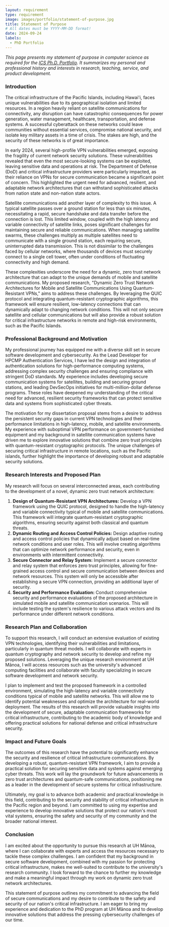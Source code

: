 ```yaml
---
layout: requirement
type: requirement
image: images/portfolio/statement-of-purpose.jpg
title: Statement of Purpose
# All dates must be YYYY-MM-DD format!
date: 2024-09-24
labels:
  - PhD Portfolio
---
```


*This page presents my statement of purpose in computer science as required for the [ICS Ph.D. Portfolio](https://philipmjohnson.org/essays/why-and-how-to-write-a-high-quality-phd-portfolio.html). It summarizes my personal and professional history and interests in research, teaching, service, and product development.*

### Introduction

The critical infrastructure of the Pacific Islands, including Hawai'i, faces unique vulnerabilities due to its geographical isolation and limited resources. In a region heavily reliant on satellite communications for connectivity, any disruption can have catastrophic consequences for power generation, water management, healthcare, transportation, and defense systems. A successful cyberattack on these networks could leave communities without essential services, compromise national security, and isolate key military assets in a time of crisis. The stakes are high, and the security of these networks is of great importance.

In early 2024, several high-profile VPN vulnerabilities emerged, exposing the fragility of current network security solutions. These vulnerabilities revealed that even the most secure-looking systems can be exploited, leaving sensitive data and operations at risk. The Department of Defense (DoD) and critical infrastructure providers were particularly impacted, as their reliance on VPNs for secure communication became a significant point of concern. This highlighted the urgent need for advanced, resilient, and adaptable network architectures that can withstand sophisticated attacks from nation state and non-nation state actors.

Satellite communications add another layer of complexity to this issue. A typical satellite passes over a ground station for less than six minutes, necessitating a rapid, secure handshake and data transfer before the connection is lost. This limited window, coupled with the high latency and variable connectivity of satellite links, poses significant challenges for maintaining secure and reliable communications. When managing satellite swarms, these challenges multiply as multiple satellites need to communicate with a single ground station, each requiring secure, uninterrupted data transmission. This is not dissimilar to the challenges faced by cellular networks, where thousands of devices must securely connect to a single cell tower, often under conditions of fluctuating connectivity and high demand.

These complexities underscore the need for a dynamic, zero trust network architecture that can adapt to the unique demands of mobile and satellite communications. My proposed research, "Dynamic Zero Trust Network Architectures for Mobile and Satellite Communications Using Quantum-Resistant VPNs," aims to address these challenges. By leveraging the QUIC protocol and integrating quantum-resistant cryptographic algorithms, this framework will ensure resilient, low-latency connections that can dynamically adapt to changing network conditions. This will not only secure satellite and cellular communications but will also provide a robust solution for critical infrastructure networks in remote and high-risk environments, such as the Pacific Islands.

### Professional Background and Motivation

My professional journey has equipped me with a diverse skill set in secure software development and cybersecurity. As the Lead Developer for HPCMP Authentication Services, I have led the design and integration of authentication solutions for high-performance computing systems, addressing complex security challenges and ensuring compliance with stringent DoD standards. My experience includes developing secure communication systems for satellites, building and securing ground stations, and leading DevSecOps initiatives for multi-million-dollar defense programs. These roles have deepened my understanding of the critical need for advanced, resilient security frameworks that can protect sensitive data and systems from sophisticated cyber threats.

The motivation for my dissertation proposal stems from a desire to address the persistent security gaps in current VPN technologies and their performance limitations in high-latency, mobile, and satellite environments. My experience with suboptimal VPN performance on government-furnished equipment and my background in satellite communication systems have driven me to explore innovative solutions that combine zero trust principles with quantum-resistant cryptographic protocols. The unique challenges of securing critical infrastructure in remote locations, such as the Pacific islands, further highlight the importance of developing robust and adaptable security solutions.

### Research Interests and Proposed Plan

My research will focus on several interconnected areas, each contributing to the development of a novel, dynamic zero trust network architecture:
1. **Design of Quantum-Resistant VPN Architectures:** Develop a VPN framework using the QUIC protocol, designed to handle the high-latency and variable connectivity typical of mobile and satellite communications. This framework will integrate quantum-resistant cryptographic algorithms, ensuring security against both classical and quantum threats.
2. **Dynamic Routing and Access Control Policies:** Design adaptive routing and access control policies that dynamically adjust based on real-time network conditions and user roles. This will involve creating algorithms that can optimize network performance and security, even in environments with intermittent connectivity.
3. **Secure Connector and Relay System:** Implement a secure connector and relay system that enforces zero trust principles, allowing for fine-grained access control and secure communication between devices and network resources. This system will only be accessible after establishing a secure VPN connection, providing an additional layer of security.
4. **Security and Performance Evaluation:** Conduct comprehensive security and performance evaluations of the proposed architecture in simulated mobile and satellite communication scenarios. This will include testing the system's resilience to various attack vectors and its performance under different network conditions.

### Research Plan and Collaboration

To support this research, I will conduct an extensive evaluation of existing VPN technologies, identifying their vulnerabilities and limitations, particularly in quantum threat models. I will collaborate with experts in quantum cryptography and network security to develop and refine my proposed solutions. Leveraging the unique research environment at UH Mānoa, I will access resources such as the university's advanced computing facilities and collaborate with faculty specializing in secure software development and network security.

I plan to implement and test the proposed framework in a controlled environment, simulating the high-latency and variable connectivity conditions typical of mobile and satellite networks. This will allow me to identify potential weaknesses and optimize the architecture for real-world deployment. The results of this research will provide valuable insights into the development of secure, adaptable communication frameworks for critical infrastructure, contributing to the academic body of knowledge and offering practical solutions for national defense and critical infrastructure security.

### Impact and Future Goals

The outcomes of this research have the potential to significantly enhance the security and resilience of critical infrastructure communications. By developing a robust, quantum-resistant VPN framework, I aim to provide a practical solution for securing sensitive data and systems against emerging cyber threats. This work will lay the groundwork for future advancements in zero trust architectures and quantum-safe communications, positioning me as a leader in the development of secure systems for critical infrastructure.

Ultimately, my goal is to advance both academic and practical knowledge in this field, contributing to the security and stability of critical infrastructure in the Pacific region and beyond. I am committed to using my expertise and experience to develop innovative solutions that protect our nation's most vital systems, ensuring the safety and security of my community and the broader national interest.

### Conclusion

I am excited about the opportunity to pursue this research at UH Mānoa, where I can collaborate with experts and access the resources necessary to tackle these complex challenges. I am confident that my background in secure software development, combined with my passion for protecting critical infrastructure, makes me well-suited to contribute to the university's research community. I look forward to the chance to further my knowledge and make a meaningful impact through my work on dynamic zero trust network architectures.

This statement of purpose outlines my commitment to advancing the field of secure communications and my desire to contribute to the safety and security of our nation's critical infrastructure. I am eager to bring my experience and dedication to the PhD program at UH Mānoa and to develop innovative solutions that address the pressing cybersecurity challenges of our time.
